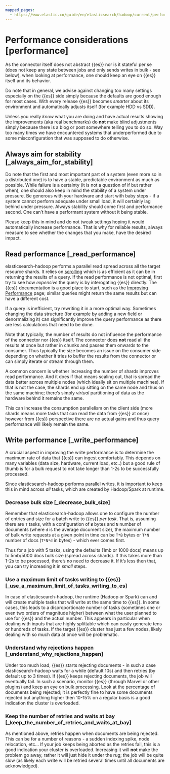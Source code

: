 ```yaml
---
mapped_pages:
  - https://www.elastic.co/guide/en/elasticsearch/hadoop/current/performance.html
---
```


# Performance considerations [performance]

As the connector itself does not abstract {{es}} nor is it stateful per se (does not keep any state between jobs and only sends writes in bulk - see below), when looking at performance, one should keep an eye on {{es}} itself and its behavior.

Do note that in general, we advise against changing too many settings especially on the {{es}} side simply because the defaults are good enough for most cases. With every release {{es}} becomes *smarter* about its environment and automatically adjusts itself (for example HDD vs SDD).

Unless you really *know* what you are doing and have actual results showing the improvements (aka real benchmarks) do **not** make blind adjustments simply because there is a blog or post somewhere telling you to do so. Way too many times we have encountered systems that underperformed due to some misconfiguration that was supposed to do otherwise.


## Always aim for stability [_always_aim_for_stability]

Do note that the first and most important part of a system (even more so in a distributed one) is to have a stable, predictable environment as much as possible. While failure is a certainty (it is not a question of if but rather when), one should also keep in mind the stability of a system under pressure. Be generous with your hardware and start with baby steps - if a system cannot perform adequate under small load, it will certainly lag behind under pressure. Always stability should come first and performance second. One can’t have a performant system without it being stable.

Please keep this in mind and do not tweak settings hoping it would automatically increase performance. That is why for reliable results, always measure to see whether the changes that you make, have the desired impact.


## Read performance [_read_performance]

elasticsearch-hadoop performs a parallel read spread across all the target resource shards. It relies on [scrolling](https://www.elastic.co/guide/en/elasticsearch/guide/current/scroll.html) which is as efficient as it can be in returning the results of a query. If the read performance is not optimal, first try to see how *expensive* the query is by interogating {{es}} directly. The {{es}} documentation is a good place to start, such as the [Improving Performance](https://www.elastic.co/guide/en/elasticsearch/guide/current/_improving_performance.html) page; similar queries might return the same results but can have a different cost.

If a query is inefficient, try rewriting it in a more optimal way. Sometimes changing the data structure (for example by adding a new field or denormalizing it) can significantly improve the query performance as there are less calculations that need to be done.

Note that typically, the number of results do not influence the performance of the connector nor {{es}} itself. The connector does **not** read all the results at once but rather in chunks and passes them onwards to the consumer. Thus typically the size becomes an issue on the consumer side depending on whether it tries to buffer the results from the connector or can simply iterate or stream through them.

A common concern is whether increasing the number of shards improves read performance. And it does if that means scaling out, that is spread the data better across multiple nodes (which ideally sit on multiple machines). If that is not the case, the shards end up sitting on the same node and thus on the same machine; there’s simply *virtual* partitioning of data as the hardware behind it remains the same.

This can increase the consumption parallelism on the client side (more shards means more tasks that can read the data from {{es}} at once) however from {{es}} perspective there are no actual gains and thus query performance will likely remain the same.


## Write performance [_write_performance]

A crucial aspect in improving the write performance is to determine the maximum rate of data that {{es}} can ingest comfortably. This depends on many variables (data size, hardware, current load, etc..) but a good rule of thumb is for a bulk request to not take longer than 1-2s to be successfully processed.

Since elasticsearch-hadoop performs parallel writes, it is important to keep this in mind across *all* tasks, which are created by Hadoop/Spark at runtime.


### Decrease bulk size [_decrease_bulk_size]

Remember that elasticsearch-hadoop allows one to configure the number of entries and size for a batch write to {{es}} *per task*. That is, assuming there are `T` tasks, with a configuration of `B` bytes and `N` number of documents (where `d` is the average document size), the maximum number of bulk write requests at a given point in time can be `T*B` bytes or `T*N` number of docs (`T*N*d` in bytes) - which ever comes first.

Thus for a job with 5 tasks, using the defaults (1mb or 1000 docs) means up to 5mb/5000 docs bulk size (spread across shards). If this takes more than 1-2s to be processed, there’s no need to decrease it. If it’s less then that, you can try increasing it in *small* steps.


### Use a maximum limit of tasks writing to {{es}} [_use_a_maximum_limit_of_tasks_writing_to_es]

In case of elasticsearch-hadoop, the runtime (Hadoop or Spark) can and will create multiple tasks that will write at the same time to {{es}}. In some cases, this leads to a disproportionate number of tasks (sometimes one or even two orders of magnitude higher) between what the user planned to use for {{es}} and the actual number. This appears in particular when dealing with inputs that are highly splittable which can easily generate tens or hundreds of tasks. If the target {{es}} cluster has just a few nodes, likely dealing with so much data at once will be problematic.


### Understand why rejections happen [_understand_why_rejections_happen]

Under too much load, {{es}} starts rejecting documents - in such a case elasticsearch-hadoop waits for a while (default 10s) and then retries (by default up to 3 times). If {{es}} keeps rejecting documents, the job will eventually fail. In such a scenario, monitor {{es}} (through Marvel or other plugins) and keep an eye on bulk processing. Look at the percentage of documents being rejected; it is perfectly fine to have some documents rejected but anything higher then 10-15% on a regular basis is a good indication the cluster is overloaded.


### Keep the number of retries and waits at bay [_keep_the_number_of_retries_and_waits_at_bay]

As mentioned above, retries happen when documents are being rejected. This can be for a number of reasons - a sudden indexing spike, node relocation, etc…​ If your job keeps being aborted as the retries fail, this is a good indication your cluster is overloaded. Increasing it will **not** make the problem go away, rather it will just hide it under the rug; the job will be quite slow (as likely each write will be retried several times until all documents are acknowledged).

